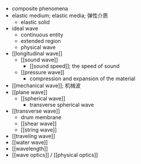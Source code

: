 - composite phenomena
- elastic medium; elastic media; 弹性介质
    - elastic solid
- ideal wave
    - continuous entity
    - extended region
    - physical wave
- [[longitudinal wave]]
    - [[sound wave]]
        - [[sound speed]]; the speed of sound
    - [[pressure wave]]
        - compression and expansion of the material
- [[mechanical wave]]; 机械波
- [[plane wave]]
    - [[spherical wave]]
        - transverse spherical wave
- [[transverse wave]]
    - drum membrane
    - [[shear wave]]
    - [[string wave]]
- [[traveling wave]]
- [[water wave]]
- [[wavelength]]
- [[wave optics]] / [[physical optics]]
